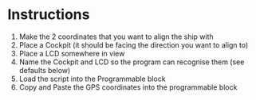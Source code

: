 # Instructions

1. Make the 2 coordinates that you want to align the ship with
2. Place a Cockpit (it should be facing the direction you want to align to)
3. Place a LCD somewhere in view
4. Name the Cockpit and LCD so the program can recognise them (see defaults below)
5. Load the script into the Programmable block
6. Copy and Paste the GPS coordinates into the programmable block
